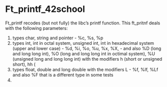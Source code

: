 # Ft_printf_42school
Ft_printf recodes (but not fully) the libc’s printf function.
This ft_pritnf deals with the following parameters:
1) types char, string and pointer - %c, %s, %p
2) types int, int in octal system, unsigned int, int in hexadecimal system (upper and lower case) - %d, %i, %o, %u, %x, %X, - and also %D (long and long long int), %O (long and long long int in octimal system), %U (unsigned long and long long int) with the modifiers h (short or unsigned short), hh (
3) types float, double and long double with the modifiers L - %f, %lf, %Lf and also %F that is a different type in some tests
4) 
